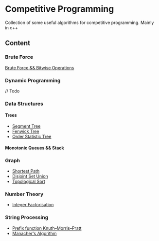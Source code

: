 # Competitive Programming 
Collection of some useful algorithms for competitive programming. 
Mainly in c++ 

## Content

### Brute Force
[Brute Force && Bitwise Operations](brute_force/README.md)

### Dynamic Programming
// Todo 

### Data Structures
#### Trees
- [Segment Tree](data_structures/segment_tree)
- [Fenwick Tree](data_structures/fenwick_tree)
- [Order Statistic Tree](data_structures/pd_bs_tree_order_statistic.cpp)

#### Monotonic Queues && Stack


### Graph 
- [Shortest Path](graph/shortest_path/README.md)
- [Disjoint Set Union](graph/dsu.h)
- [Topological Sort](graph/tps.cpp)

### Number Theory 
- [Integer Factorisation](number_theory/factors_integers.hpp)

### String Processing 
- [Prefix function Knuth–Morris–Pratt](string_processing/kmp.cpp)
- [Manacher's Algorithm](string_processing/manacher.h)


